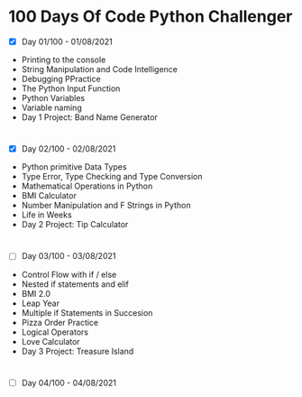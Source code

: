 # 100 Days Of Code Python Challenger

- [x] Day 01/100 - 01/08/2021
- Printing to the console
- String Manipulation and Code Intelligence
- Debugging PPractice
- The Python Input Function
- Python Variables
- Variable naming
- Day 1 Project: Band Name Generator
#
- [X] Day 02/100 - 02/08/2021
- Python primitive Data Types
- Type Error, Type Checking and Type Conversion
- Mathematical Operations in Python
- BMI Calculator
- Number Manipulation and F Strings in Python
- Life in Weeks
- Day 2 Project: Tip Calculator
#
- [ ] Day 03/100 - 03/08/2021
- Control Flow with if / else
- Nested if statements and elif
- BMI 2.0
- Leap Year
- Multiple if Statements in Succesion
- Pizza Order Practice
- Logical Operators
- Love Calculator
- Day 3 Project: Treasure Island
#
- [ ] Day 04/100 - 04/08/2021